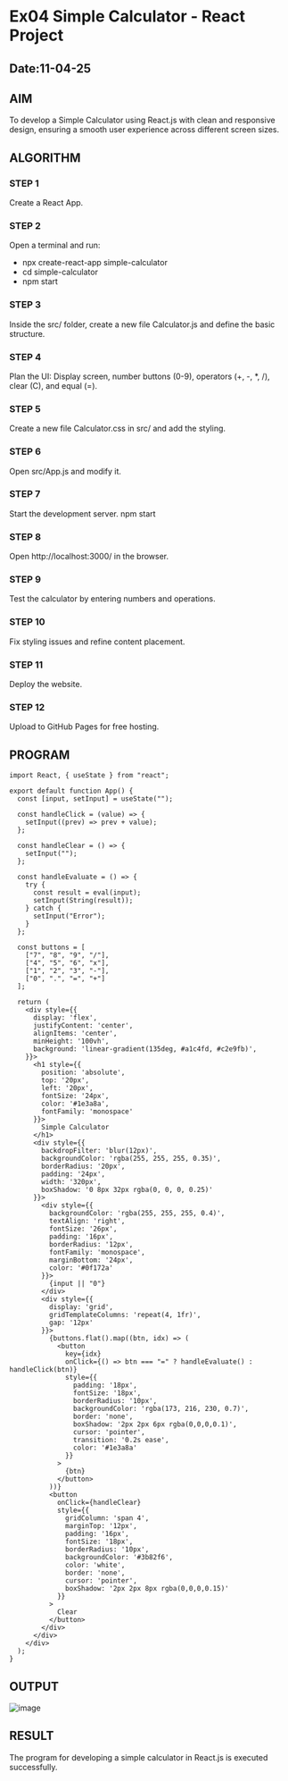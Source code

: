 # Ex04 Simple Calculator - React Project
## Date:11-04-25

## AIM
To  develop a Simple Calculator using React.js with clean and responsive design, ensuring a smooth user experience across different screen sizes.

## ALGORITHM
### STEP 1
Create a React App.

### STEP 2
Open a terminal and run:
  <ul><li>npx create-react-app simple-calculator</li>
  <li>cd simple-calculator</li>
  <li>npm start</li></ul>

### STEP 3
Inside the src/ folder, create a new file Calculator.js and define the basic structure.

### STEP 4
Plan the UI: Display screen, number buttons (0-9), operators (+, -, *, /), clear (C), and equal (=).

### STEP 5
Create a new file Calculator.css in src/ and add the styling.

### STEP 6
Open src/App.js and modify it.

### STEP 7
Start the development server.
  npm start

### STEP 8
Open http://localhost:3000/ in the browser.

### STEP 9
Test the calculator by entering numbers and operations.

### STEP 10
Fix styling issues and refine content placement.

### STEP 11
Deploy the website.

### STEP 12
Upload to GitHub Pages for free hosting.

## PROGRAM
```
import React, { useState } from "react";

export default function App() {
  const [input, setInput] = useState("");

  const handleClick = (value) => {
    setInput((prev) => prev + value);
  };

  const handleClear = () => {
    setInput("");
  };

  const handleEvaluate = () => {
    try {
      const result = eval(input);
      setInput(String(result));
    } catch {
      setInput("Error");
    }
  };

  const buttons = [
    ["7", "8", "9", "/"],
    ["4", "5", "6", "x"],
    ["1", "2", "3", "-"],
    ["0", ".", "=", "+"]
  ];

  return (
    <div style={{
      display: 'flex',
      justifyContent: 'center',
      alignItems: 'center',
      minHeight: '100vh',
      background: 'linear-gradient(135deg, #a1c4fd, #c2e9fb)',
    }}>
      <h1 style={{
        position: 'absolute',
        top: '20px',
        left: '20px',
        fontSize: '24px',
        color: '#1e3a8a',
        fontFamily: 'monospace'
      }}>
        Simple Calculator
      </h1>
      <div style={{
        backdropFilter: 'blur(12px)',
        backgroundColor: 'rgba(255, 255, 255, 0.35)',
        borderRadius: '20px',
        padding: '24px',
        width: '320px',
        boxShadow: '0 8px 32px rgba(0, 0, 0, 0.25)'
      }}>
        <div style={{
          backgroundColor: 'rgba(255, 255, 255, 0.4)',
          textAlign: 'right',
          fontSize: '26px',
          padding: '16px',
          borderRadius: '12px',
          fontFamily: 'monospace',
          marginBottom: '24px',
          color: '#0f172a'
        }}>
          {input || "0"}
        </div>
        <div style={{
          display: 'grid',
          gridTemplateColumns: 'repeat(4, 1fr)',
          gap: '12px'
        }}>
          {buttons.flat().map((btn, idx) => (
            <button
              key={idx}
              onClick={() => btn === "=" ? handleEvaluate() : handleClick(btn)}
              style={{
                padding: '18px',
                fontSize: '18px',
                borderRadius: '10px',
                backgroundColor: 'rgba(173, 216, 230, 0.7)',
                border: 'none',
                boxShadow: '2px 2px 6px rgba(0,0,0,0.1)',
                cursor: 'pointer',
                transition: '0.2s ease',
                color: '#1e3a8a'
              }}
            >
              {btn}
            </button>
          ))}
          <button
            onClick={handleClear}
            style={{
              gridColumn: 'span 4',
              marginTop: '12px',
              padding: '16px',
              fontSize: '18px',
              borderRadius: '10px',
              backgroundColor: '#3b82f6',
              color: 'white',
              border: 'none',
              cursor: 'pointer',
              boxShadow: '2px 2px 8px rgba(0,0,0,0.15)'
            }}
          >
            Clear
          </button>
        </div>
      </div>
    </div>
  );
}

```

## OUTPUT
![image](https://github.com/user-attachments/assets/e12d7483-5cb1-4b54-8f78-5a1bfd64a4f4)


## RESULT
The program for developing a simple calculator in React.js is executed successfully.
